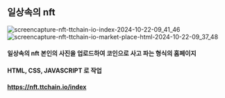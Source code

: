 ## 일상속의 nft

![screencapture-nft-ttchain-io-index-2024-10-22-09_41_46](https://github.com/user-attachments/assets/61aade0f-a102-46ce-89ba-f05a22515495)
![screencapture-nft-ttchain-io-market-place-html-2024-10-22-09_37_48](https://github.com/user-attachments/assets/3d5ca8e0-714b-4f1e-9bc7-132ab376e8e2)

#### 일상속의 nft 본인의 사진을 업로드하여 코인으로 사고 파는 형식의 홈페이지
#### HTML, CSS, JAVASCRIPT 로 작업

#### https://nft.ttchain.io/index

